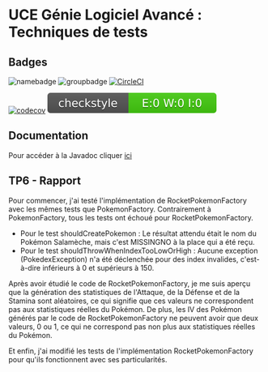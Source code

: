# UCE Génie Logiciel Avancé : Techniques de tests

## Badges

![namebadge](https://img.shields.io/static/v1?label=Nom&message=Anthony%20NAVARRO&color=orange)
![groupbadge](https://img.shields.io/static/v1?label=Groupe&message=ILSEN-ALT-Gr1&color=yellow)
[![CircleCI](https://dl.circleci.com/status-badge/img/gh/anthony-navarro/ceri-m1-techniques-de-test/tree/master.svg?style=svg)](https://dl.circleci.com/status-badge/redirect/gh/anthony-navarro/ceri-m1-techniques-de-test/tree/master)

[![codecov](https://codecov.io/gh/anthony-navarro/ceri-m1-techniques-de-test/branch/master/graph/badge.svg?token=4XQPG8194S)](https://codecov.io/gh/anthony-navarro/ceri-m1-techniques-de-test)
![Checkstyle](./docs/badges/checkstyle-result.svg)

## Documentation

Pour accéder à la Javadoc cliquer [ici](https://anthony-navarro.github.io/ceri-m1-techniques-de-test/fr/univavignon/pokedex/api/package-summary.html)

## TP6 - Rapport

Pour commencer, j'ai testé l'implémentation de RocketPokemonFactory avec les mêmes tests que PokemonFactory. 
Contrairement à PokemonFactory, tous les tests ont échoué pour RocketPokemonFactory.

- Pour le test shouldCreatePokemon : Le résultat attendu était le nom du Pokémon Salamèche, mais c'est MISSINGNO à la place qui a été reçu.
- Pour le test shouldThrowWhenIndexTooLowOrHigh : Aucune exception (PokedexException) n'a été déclenchée pour des index invalides, c'est-à-dire inférieurs à 0 et supérieurs à 150.

Après avoir étudié le code de RocketPokemonFactory, je me suis aperçu que la génération des statistiques de l'Attaque, de la Défense et de la Stamina sont aléatoires, ce qui signifie que ces valeurs ne correspondent pas aux statistiques réelles du Pokémon. 
De plus, les IV des Pokémon générés par le code de RocketPokemonFactory ne peuvent avoir que deux valeurs, 0 ou 1, ce qui ne correspond pas non plus aux statistiques réelles du Pokémon.

Et enfin, j'ai modifié les tests de l'implémentation RocketPokemonFactory pour qu'ils fonctionnent avec ses particularités.
